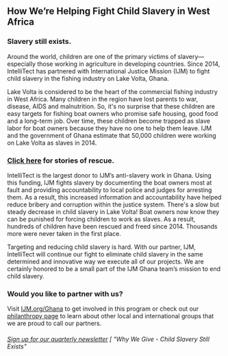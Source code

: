 

## How We’re Helping Fight Child Slavery in West Africa



### **Slavery still exists.**

Around the world, children are one of the primary victims of slavery—especially those working in agriculture in developing countries. Since 2014, IntelliTect has partnered with International Justice Mission (IJM) to fight child slavery in the fishing industry on Lake Volta, Ghana.

Lake Volta is considered to be the heart of the commercial fishing industry in West Africa. Many children in the region have lost parents to war, disease, AIDS and malnutrition. So, it's no surprise that these children are easy targets for fishing boat owners who promise safe housing, good food and a long-term job. Over time, these children become trapped as slave labor for boat owners because they have no one to help them leave. IJM and the government of Ghana estimate that 50,000 children were working on Lake Volta as slaves in 2014.

### **[Click here](https://www.ijm.org/stories) for stories of rescue.**

IntelliTect is the largest donor to IJM’s anti-slavery work in Ghana. Using this funding, IJM fights slavery by documenting the boat owners most at fault and providing accountability to local police and judges for arresting them. As a result, this increased information and accountability have helped reduce bribery and corruption within the justice system. There's a slow but steady decrease in child slavery in Lake Volta! Boat owners now know they can be punished for forcing children to work as slaves. As a result, hundreds of children have been rescued and freed since 2014. Thousands more were never taken in the first place.

Targeting and reducing child slavery is hard. With our partner, IJM, IntelliTect will continue our fight to eliminate child slavery in the same determined and innovative way we execute all of our projects. We are certainly honored to be a small part of the IJM Ghana team’s mission to end child slavery.

### **Would you like to partner with us?**

Visit [IJM.org/Ghana](https://www.ijm.org/ghana) to get involved in this program or check out our [philanthropy page](/philanthropy/) to learn about other local and international groups that we are proud to call our partners.

###### [Sign up for our quarterly newsletter](https://bit.ly/2Nhro9T) [ "Why We Give - Child Slavery Still Exists"
